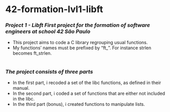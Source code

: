 <h1>42-formation-lvl1-libft</h1>

### _Project 1 - Libft First project for the formation of software engineers at school 42 São Paulo_

- This project aims to code a C library regrouping usual functions.
- My functions’ names must be prefixed by “ft_”. For instance strlen becomes
ft_strlen.

<h1></h1>

### _The project consists of three parts_
- In the first part, i recoded a set of the libc functions, as defined in their
manual.
- In the second part, i coded a set of functions that are either not included in the
libc.
- In the third part (bonus), i created functions to manipulate lists.
